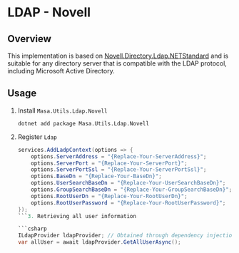 ﻿# LDAP - Novell

## Overview

This implementation is based on [Novell.Directory.Ldap.NETStandard](https://github.com/dsbenghe/Novell.Directory.Ldap.NETStandard) and is suitable for any directory server that is compatible with the LDAP protocol, including Microsoft Active Directory.

## Usage

1. Install `Masa.Utils.Ldap.Novell`

   ```shell terminal
   dotnet add package Masa.Utils.Ldap.Novell
   ```

2. Register `Ldap`

   ```csharp
   services.AddLadpContext(options => {
       options.ServerAddress = "{Replace-Your-ServerAddress}";
       options.ServerPort = "{Replace-Your-ServerPort}";
       options.ServerPortSsl = "{Replace-Your-ServerPortSsl}";
       options.BaseDn = "{Replace-Your-BaseDn}";
       options.UserSearchBaseDn = "{Replace-Your-UserSearchBaseDn}";
       options.GroupSearchBaseDn = "{Replace-Your-GroupSearchBaseDn}";
       options.RootUserDn = "{Replace-Your-RootUserDn}";
       options.RootUserPassword = "{Replace-Your-RootUserPassword}";
   });
   ```3. Retrieving all user information

   ```csharp
   ILdapProvider ldapProvider; // Obtained through dependency injection
   var allUser = await ldapProvider.GetAllUserAsync();
   ```